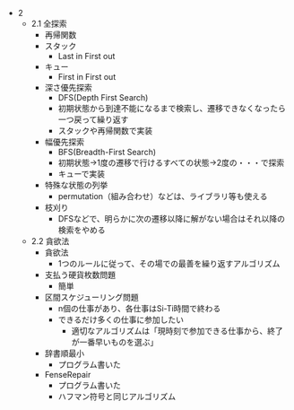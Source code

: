 * 2
  * 2.1 全探索　
    * 再帰関数
    * スタック
      * Last in First out
    * キュー
      * First in First out
    * 深さ優先探索
      * DFS(Depth First Search)
      * 初期状態から到達不能になるまで検索し、遷移できなくなったら一つ戻って繰り返す
      * スタックや再帰関数で実装
    * 幅優先探索
      * BFS(Breadth-First Search)
      * 初期状態->1度の遷移で行けるすべての状態->2度の・・・で探索
      * キューで実装
    * 特殊な状態の列挙
      * permutation（組み合わせ）などは、ライブラリ等も使える
    * 枝刈り
      * DFSなどで、明らかに次の遷移以降に解がない場合はそれ以降の検索をやめる
  * 2.2 貪欲法
    * 貪欲法
      * 1つのルールに従って、その場での最善を繰り返すアルゴリズム
    * 支払う硬貨枚数問題
      * 簡単
    * 区間スケジューリング問題
      * n個の仕事があり、各仕事はSi-Ti時間で終わる
      * できるだけ多くの仕事に参加したい
        * 適切なアルゴリズムは「現時刻で参加できる仕事から、終了が一番早いものを選ぶ」
    * 辞書順最小
      * プログラム書いた
    * FenseRepair
      * プログラム書いた
      * ハフマン符号と同じアルゴリズム